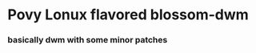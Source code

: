 # Povy Lonux flavored blossom-dwm
### basically dwm with some minor patches

<ing src="100%" src="https://raw.githubusercontent.com/povy-linux/povy-wm/master/showcase/firefox.png">
<ing src="100%" src="https://raw.githubusercontent.com/povy-linux/povy-wm/master/showcase/mit.png">
<ing src="100%" src="https://raw.githubusercontent.com/povy-linux/povy-wm/master/showcase/empty.png">
